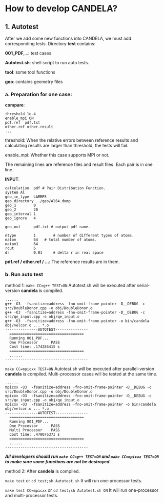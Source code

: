 # How to develop CANDELA?
## 1. Autotest
After we add some new functions into CANDELA, we must add corresponding tests.
Directory **test** contains:

**001_PDF**,...: test cases

**Autotest.sh**: shell script to run auto tests.

**tool**: some tool functions

**geo**: contains geometry files

### a. Preparation for one case:

**compare**:
```
threshold 1e-4
enable_mpi ON
pdf.ref  pdf.txt
other.ref other.result
...
```
threshold: When the relative errors between reference results and calculating results are larger than threshold, the tests will fail.

enable_mpi: Whether this case supports MPI or not.

The remaining lines are reference files and result files. Each pair is in one line.

**INPUT**:
```
calculation  pdf # Pair Distribution Function.
system Al
geo_in_type  LAMMPS
geo_directory ../geo/Al64.dump
geo_1        0
geo_2        20
geo_interval 1
geo_ignore   4

geo_out      pdf.txt # output pdf name.

ntype        1        # number of different types of atoms.
natom        64   # total number of atoms.
natom1       64
rcut         6
dr           0.01     # delta r in real space
```
**pdf.ref / other.ref / ...**:
The reference results are in them.

### b. Run auto test
method 1:
`make CC=g++ TEST=ON`
Autotest.sh will be executed after serial-version **candela** is compiled.
```
......
g++ -O3  -fsanitize=address -fno-omit-frame-pointer -D__DEBUG -c src/DoubleDonor.cpp -o obj/DoubleDonor.o
g++ -O3  -fsanitize=address -fno-omit-frame-pointer -D__DEBUG -c src/qe_input.cpp -o obj/qe_input.o
g++ -O3  -fsanitize=address -fno-omit-frame-pointer -o bin/candela obj/velcor.o ... *.o
---------------AUTOTEST---------------
  ==================================  
  Running 001_PDF...
  One Processor      PASS
  Cost time: .174286415 s
  ==================================
  ......
--------------------------------------
```
`make CC=mpicxx TEST=ON`
Autotest.sh will be executed after parallel-version **candela** is compiled. Multi-processor cases will be tested at the same time.
```
......
mpicxx -O3  -fsanitize=address -fno-omit-frame-pointer -D__DEBUG -c src/DoubleDonor.cpp -o obj/DoubleDonor.o
mpicxx -O3  -fsanitize=address -fno-omit-frame-pointer -D__DEBUG -c src/qe_input.cpp -o obj/qe_input.o
mpicxx -O3  -fsanitize=address -fno-omit-frame-pointer -o bin/candela obj/velcor.o ... *.o
---------------AUTOTEST---------------
  ==================================  
  Running 001_PDF...
  One Processor      PASS
  Multi Processor    PASS
  Cost time: .470076373 s
  ==================================
  ......
--------------------------------------
```
***All developers should run 
`make CC=g++ TEST=ON`
and `make CC=mpicxx TEST=ON`
to make sure some functions are not be destroyed.***

method 2:
After **candela** is compiled.

`make test` or `cd test;sh Autotest.sh`
It will run one-processor tests.

`make test CC=mpicxx` or `cd test;sh Autotest.sh ON`
It will run one-processor and multi-processor tests.


